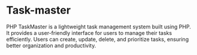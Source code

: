# Task-master
PHP TaskMaster is a lightweight task management system built using PHP. It provides a user-friendly interface for users to manage their tasks efficiently. Users can create, update, delete, and prioritize tasks, ensuring better organization and productivity. 
